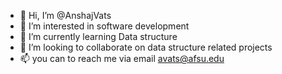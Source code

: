- 👋 Hi, I’m @AnshajVats
- 👀 I’m interested in software development
- 🌱 I’m currently learning Data structure
- 💞️ I’m looking to collaborate on data structure related projects
- 📫 you can to reach me via email avats@afsu.edu

<!---
AnshajVats/AnshajVats is a ✨ special ✨ repository because its `README.md` (this file) appears on your GitHub profile.
You can click the Preview link to take a look at your changes.
--->
